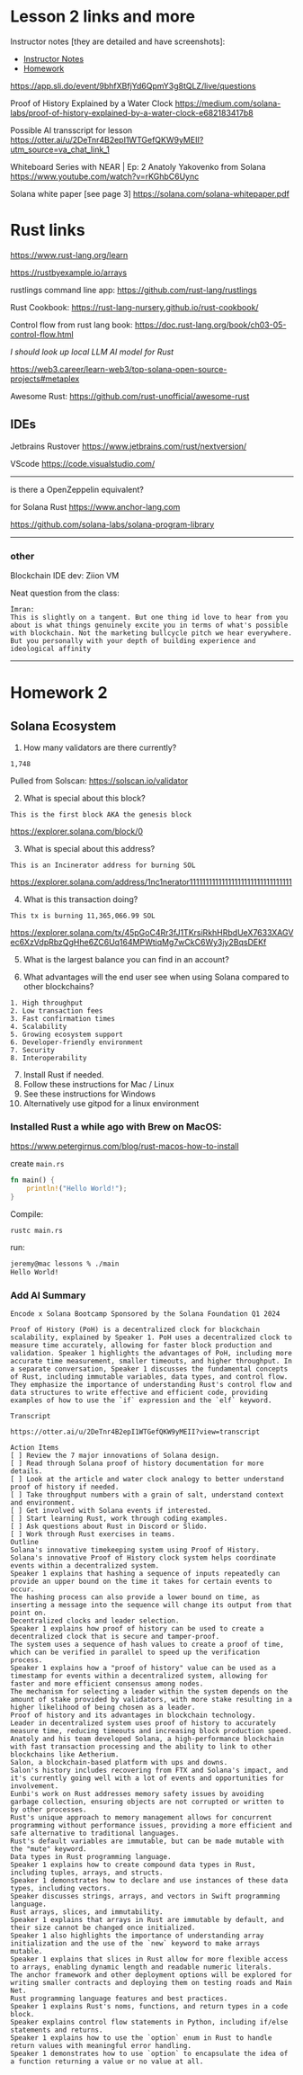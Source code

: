 
# Lesson 2 links and more

Instructor notes [they are detailed and have screenshots]:
 - [Instructor Notes](../instructor_slide_notes_and_homework/Lesson2.pdf)
 - [Homework](../instructor_slide_notes_and_homework/Homework2.pdf)



https://app.sli.do/event/9bhfXBfjYd6QpmY3g8tQLZ/live/questions


Proof of History Explained by a Water Clock
https://medium.com/solana-labs/proof-of-history-explained-by-a-water-clock-e682183417b8

Possible AI transscript for lesson
https://otter.ai/u/2DeTnr4B2epI1WTGefQKW9yMEII?utm_source=va_chat_link_1

Whiteboard Series with NEAR | Ep: 2 Anatoly Yakovenko from Solana
https://www.youtube.com/watch?v=rKGhbC6Uync

Solana white paper  [see page 3]
https://solana.com/solana-whitepaper.pdf


# Rust links

https://www.rust-lang.org/learn


https://rustbyexample.io/arrays


rustlings command line app:
https://github.com/rust-lang/rustlings

Rust Cookbook:
https://rust-lang-nursery.github.io/rust-cookbook/

Control flow from rust lang book:
https://doc.rust-lang.org/book/ch03-05-control-flow.html


_I should look up local LLM AI model for Rust_


https://web3.career/learn-web3/top-solana-open-source-projects#metaplex

Awesome Rust:
https://github.com/rust-unofficial/awesome-rust


## IDEs

Jetbrains Rustover
https://www.jetbrains.com/rust/nextversion/

VScode
https://code.visualstudio.com/

---


is there a OpenZeppelin equivalent?

for Solana Rust
https://www.anchor-lang.com

https://github.com/solana-labs/solana-program-library


---

### other


Blockchain IDE dev: Ziion VM


Neat question from the class:

```
İmran:
This is slightly on a tangent. But one thing id love to hear from you about is what things genuinely excite you in terms of what's possible with blockchain. Not the marketing bullcycle pitch we hear everywhere. But you personally with your depth of building experience and ideological affinity
```

---


# Homework 2

## Solana Ecosystem

1. How many validators are there currently?

```1,748```

Pulled from Solscan: https://solscan.io/validator


2. What is special about this block?

```This is the first block AKA the genesis block```

https://explorer.solana.com/block/0


3. What is special about this address?

```This is an Incinerator address for burning SOL```

https://explorer.solana.com/address/1nc1nerator11111111111111111111111111111111


4. What is this transaction doing?

```This tx is burning 11,365,066.99 SOL```

https://explorer.solana.com/tx/45pGoC4Rr3fJ1TKrsiRkhHRbdUeX7633XAGVec6XzVdpRbzQgHhe6ZC6Uq164MPWtiqMg7wCkC6Wy3jy2BqsDEKf


5. What is the largest balance you can find in an account?



6. What advantages will the end user see when using Solana compared to other blockchains?

```
1. High throughput
2. Low transaction fees
3. Fast confirmation times
4. Scalability
5. Growing ecosystem support
6. Developer-friendly environment
7. Security
8. Interoperability
```

7. Install Rust if needed.
  1. Follow these instructions for Mac / Linux
  2. See these instructions for Windows
  3. Alternatively use gitpod for a linux environment



### Installed Rust a while ago with Brew on MacOS:

https://www.petergirnus.com/blog/rust-macos-how-to-install


create `main.rs`

```rust
fn main() {
    println!("Hello World!");
}
```

Compile:

`rustc main.rs`


run:

```zsh
jeremy@mac lessons % ./main
Hello World!
```



### Add AI Summary



```
Encode x Solana Bootcamp Sponsored by the Solana Foundation Q1 2024

Proof of History (PoH) is a decentralized clock for blockchain scalability, explained by Speaker 1. PoH uses a decentralized clock to measure time accurately, allowing for faster block production and validation. Speaker 1 highlights the advantages of PoH, including more accurate time measurement, smaller timeouts, and higher throughput. In a separate conversation, Speaker 1 discusses the fundamental concepts of Rust, including immutable variables, data types, and control flow. They emphasize the importance of understanding Rust's control flow and data structures to write effective and efficient code, providing examples of how to use the `if` expression and the `elf` keyword.

Transcript

https://otter.ai/u/2DeTnr4B2epI1WTGefQKW9yMEII?view=transcript

Action Items
[ ] Review the 7 major innovations of Solana design.
[ ] Read through Solana proof of history documentation for more details.
[ ] Look at the article and water clock analogy to better understand proof of history if needed.
[ ] Take throughput numbers with a grain of salt, understand context and environment.
[ ] Get involved with Solana events if interested.
[ ] Start learning Rust, work through coding examples.
[ ] Ask questions about Rust in Discord or Slido.
[ ] Work through Rust exercises in teams.
Outline
Solana's innovative timekeeping system using Proof of History.
Solana's innovative Proof of History clock system helps coordinate events within a decentralized system.
Speaker 1 explains that hashing a sequence of inputs repeatedly can provide an upper bound on the time it takes for certain events to occur.
The hashing process can also provide a lower bound on time, as inserting a message into the sequence will change its output from that point on.
Decentralized clocks and leader selection.
Speaker 1 explains how proof of history can be used to create a decentralized clock that is secure and tamper-proof.
The system uses a sequence of hash values to create a proof of time, which can be verified in parallel to speed up the verification process.
Speaker 1 explains how a "proof of history" value can be used as a timestamp for events within a decentralized system, allowing for faster and more efficient consensus among nodes.
The mechanism for selecting a leader within the system depends on the amount of stake provided by validators, with more stake resulting in a higher likelihood of being chosen as a leader.
Proof of history and its advantages in blockchain technology.
Leader in decentralized system uses proof of history to accurately measure time, reducing timeouts and increasing block production speed.
Anatoly and his team developed Solana, a high-performance blockchain with fast transaction processing and the ability to link to other blockchains like Aetherium.
Salon, a blockchain-based platform with ups and downs.
Salon's history includes recovering from FTX and Solana's impact, and it's currently going well with a lot of events and opportunities for involvement.
Eunbi's work on Rust addresses memory safety issues by avoiding garbage collection, ensuring objects are not corrupted or written to by other processes.
Rust's unique approach to memory management allows for concurrent programming without performance issues, providing a more efficient and safe alternative to traditional languages.
Rust's default variables are immutable, but can be made mutable with the "mute" keyword.
Data types in Rust programming language.
Speaker 1 explains how to create compound data types in Rust, including tuples, arrays, and structs.
Speaker 1 demonstrates how to declare and use instances of these data types, including vectors.
Speaker discusses strings, arrays, and vectors in Swift programming language.
Rust arrays, slices, and immutability.
Speaker 1 explains that arrays in Rust are immutable by default, and their size cannot be changed once initialized.
Speaker 1 also highlights the importance of understanding array initialization and the use of the `new` keyword to make arrays mutable.
Speaker 1 explains that slices in Rust allow for more flexible access to arrays, enabling dynamic length and readable numeric literals.
The anchor framework and other deployment options will be explored for writing smaller contracts and deploying them on testing roads and Main Net.
Rust programming language features and best practices.
Speaker 1 explains Rust's noms, functions, and return types in a code block.
Speaker explains control flow statements in Python, including if/else statements and returns.
Speaker 1 explains how to use the `option` enum in Rust to handle return values with meaningful error handling.
Speaker 1 demonstrates how to use `option` to encapsulate the idea of a function returning a value or no value at all.
```

